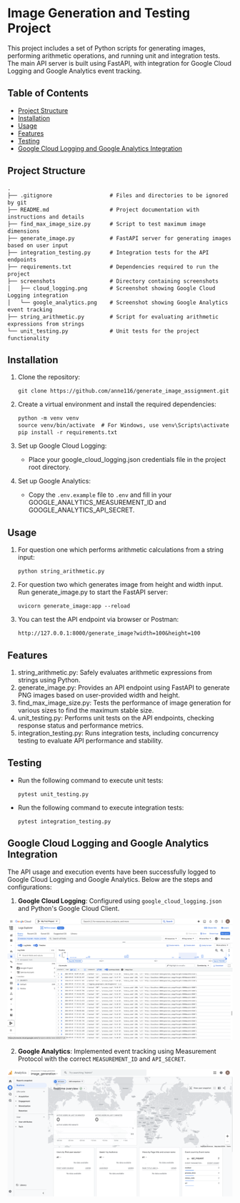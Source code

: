 # Image Generation and Testing Project

This project includes a set of Python scripts for generating images, performing arithmetic operations, and running unit and integration tests. The main API server is built using FastAPI, with integration for Google Cloud Logging and Google Analytics event tracking.

## Table of Contents

- [Project Structure](#project-structure)
- [Installation](#installation)
- [Usage](#usage)
- [Features](#features)
- [Testing](#testing)
- [Google Cloud Logging and Google Analytics Integration](#google-cloud-logging-and-google-analytics-integration)

## Project Structure
`````
.
├── .gitignore                  # Files and directories to be ignored by git
├── README.md                   # Project documentation with instructions and details
├── find_max_image_size.py      # Script to test maximum image dimensions
├── generate_image.py           # FastAPI server for generating images based on user input
├── integration_testing.py      # Integration tests for the API endpoints
├── requirements.txt            # Dependencies required to run the project
├── screenshots                 # Directory containing screenshots
│   ├── cloud_logging.png       # Screenshot showing Google Cloud Logging integration
│   └── google_analytics.png    # Screenshot showing Google Analytics event tracking
├── string_arithmetic.py        # Script for evaluating arithmetic expressions from strings
└── unit_testing.py             # Unit tests for the project functionality
`````


## Installation

1. Clone the repository:
   ```
   git clone https://github.com/anne116/generate_image_assignment.git
   ```
2. Create a virtual environment and install the required dependencies:
    ```
    python -m venv venv
    source venv/bin/activate  # For Windows, use venv\Scripts\activate
    pip install -r requirements.txt
    ```
3. Set up Google Cloud Logging:
    - Place your google_cloud_logging.json credentials file in the project root directory.
    
4. Set up Google Analytics:
    - Copy the `.env.example` file to `.env` and fill in your GOOGLE_ANALYTICS_MEASUREMENT_ID and GOOGLE_ANALYTICS_API_SECRET.


## Usage

1. For question one which performs arithmetic calculations from a string input:
    ```
    python string_arithmetic.py
    ```

2. For question two which generates image from height and width input. Run generate_image.py to start the FastAPI server:
    ```
    uvicorn generate_image:app --reload
    ```
    
3. You can test the API endpoint via browser or Postman:
    ```
    http://127.0.0.1:8000/generate_image?width=100&height=100
    ```

## Features

1. string_arithmetic.py: Safely evaluates arithmetic expressions from strings using Python.
2. generate_image.py: Provides an API endpoint using FastAPI to generate PNG images based on user-provided width and height.
3. find_max_image_size.py: Tests the performance of image generation for various sizes to find the maximum stable size.
4. unit_testing.py: Performs unit tests on the API endpoints, checking response status and performance metrics.
5. integration_testing.py: Runs integration tests, including concurrency testing to evaluate API performance and stability.

## Testing

- Run the following command to execute unit tests:
    ```
    pytest unit_testing.py
    ```
- Run the following command to execute integration tests:
    ```
    pytest integration_testing.py
    ```

## Google Cloud Logging and Google Analytics Integration

The API usage and execution events have been successfully logged to Google Cloud Logging and Google Analytics. Below are the steps and configurations:

1. **Google Cloud Logging**: Configured using `google_cloud_logging.json` and Python's Google Cloud Client.

![Google Cloud Logging Screenshot](screenshots/cloud_logging.png)

2. **Google Analytics**: Implemented event tracking using Measurement Protocol with the correct `MEASUREMENT_ID` and `API_SECRET`.

![Google Analytics Screenshot](screenshots/google_analytics.png)
